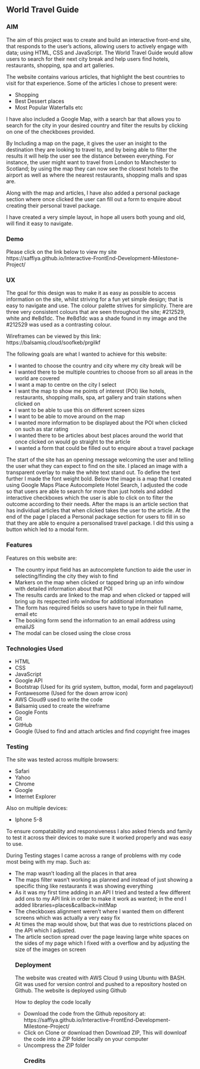 <h2>World Travel Guide</h2>
<h3>AIM</h3>
<p>The aim of this project was to create and build an interactive front-end site, that responds to the user’s actions, allowing users to actively engage with data; using HTML, CSS and JavaScript. The World Travel Guide would allow users to search for their next city break and help users find hotels, restaurants, shopping, spa and art galleries.</p>

<p>The website contains various articles, that highlight the best countries to visit for that experience.
 Some of the articles I chose to present were:</p>
<ul>
<li>Shopping</li>
<li> Best Dessert places</li>
<li> Most Popular Waterfalls etc</li>
</ul>
<p>I have also included a Google Map, with a search bar that allows you to search for the city in your desired country and filter the results by clicking on one of the checkboxes provided.</p>

<p>By Including a map on the page, it gives the user an insight to the destination they are looking to travel to, and by being able to filter the results it will help the user see the distance between everything.
For instance, the user might want to travel from London to Manchester to Scotland; by using the map they can now see the closest hotels to the airport as well as where the nearest restaurants, shopping malls and spas are.</p>

<p>Along with the map and articles, I have also added a personal package section where once clicked the user can fill out a form to enquire about creating their personal travel package.</p>

<p>I have created a very simple layout, in hope all users both young and old, will find it easy to navigate.</p>

<h3>Demo</h3>
<p>Please click on the link below to view my site 
https://saffiya.github.io/Interactive-FrontEnd-Development-Milestone-Project/</p>
<h3>UX</h3>
<p>The goal for this design was to make it as easy as possible to access information on the site, whilst striving for a fun yet simple design; that is easy to navigate and use. The colour palette strives for simplicity. There are three very consistent colours that are seen throughout the site; #212529, white and #e8d1dc. The #e8d1dc was a shade found in my image and the #212529 was used as a contrasting colour.</p> 

<p>Wireframes can be viewed by this link: https://balsamiq.cloud/soofkeb/prgilkf</p>

<p>The following goals are what I wanted to achieve for this website:</p>
<ul>
<li>I wanted to choose the country and city where my city break will be</li>
<li>I wanted there to be multiple countries to choose from so all areas in the world are covered</li>
<li>I want a map to centre on the city I select</li>
<li>I want the map to show me points of interest (POI) like hotels, restaurants, shopping malls, spa, art gallery and train stations when clicked on</li>
<li>I want to be able to use this on different screen sizes</li>
<li>I want to be able to move around on the map</li>
<li>I wanted more information to be displayed about the POI when clicked on such as star rating</li>
<li>I wanted there to be articles about best places around the world that once clicked on would go straight to the article</li>
<li>I wanted a form that could be filled out to enquire about a travel package </li>
</ul>
<p>The start of the site has an opening message welcoming the user and telling the user what they can expect to find on the site. I placed an image with a transparent overlay to make the white text stand out. To define the text further I made the font weight bold.
Below the image is a map that I created using Google Maps Place Autocomplete Hotel Search, I adjusted the code so that users are able to search for more than just hotels and added interactive checkboxes which the user is able to click on to filter the outcome according to their needs.
After the maps is an article section that has individual articles that when clicked takes the user to the article. 
At the end of the page I placed a Personal package section for users to fill in so that they are able to enquire a personalised travel package. I did this using a button which led to a modal form.</p>

<h3>Features</h3>

<p>Features on this website are:</p>
<ul>
<li>The country input field has an autocomplete function to aide the user in selecting/finding the city they wish to find</li>
<li>Markers on the map when clicked or tapped bring up an info window with detailed information about that POI</li>
<li>The results cards are linked to the map and when clicked or tapped will bring up its respected info window for additional information</li>
<li>The form has required fields so users have to type in their full name, email etc</li>
<li>The booking form send the information to an email address using emailJS</li>
<li>The modal can be closed using the close cross</li>
</ul>
<h3>Technologies Used</h3>
<ul>
<li>HTML</li>
<li>CSS</li>
<li>JavaScript</li>
<li>Google API</li>
<li>Bootstrap (Used for its grid system, button, modal, form and pagelayout)</li>
<li>Fontawesome (Used for the down arrow icon)</li>
<li>AWS Cloud9 used to write the code </li>
<li>Balsamiq used to create the wireframe</li>
<li>Google Fonts</li>
<li>Git</li>
<li>GitHub</li>
<li>Google (Used to find and attach articles and find copyright free images</li>
</ul>
<h3>Testing</h3>
<p>The site was tested across multiple browsers:</p>
<ul>
<li>Safari</li>
<li>Yahoo</li>
<li>Chrome</li>
<li>Google</li>
<li>Internet Explorer</li>
</ul>
<p>Also on multiple devices:</p>
<ul>
<li>Iphone 5-8</li>
</ul>
<p>To ensure compatability and responsiveness I also asked friends and family to test it across their devices to make sure it worked properly and was easy to use.</p>

<p>During Testing stages I came across a range of problems with my code most being with my map. 
Such as:</p>
<ul>
<li>The map wasn’t loading all the places in that area</li>
<li>The maps filter wasn’t working as planned and instead of just showing a specific thing like restaurants it was showing everything</li>
<li>As it was my first time adding in an API I tried and tested a few different add ons to my API link in order to make it work as wanted; in the end I added libraries=places&callback=initMap</li>
<li>The checkboxes alignment weren’t where I wanted them on different screens which was actually a very easy fix</li>
<li>At times the map would show, but that was due to restrictions placed on the API which I adjusted.</li>
<li>The article section spread over the page leaving large white spaces on the sides of my page which I fixed with a overflow and by adjusting the size of the images on screen </li>

<h3>Deployment</h3>
<p>The website was created with AWS Cloud 9 using Ubuntu with BASH. Git was used for version control and pushed to a repository hosted on Github.
The website is deployed using Github</p>

<p>How to deploy the code locally</p>
<ul>
<li>Download the code from the Github repository at:  https://saffiya.github.io/Interactive-FrontEnd-Development-Milestone-Project/</li>
<li>Click on Clone or download then Download ZIP, This will downloaf the code into a ZIP folder locally on your computer</li>
<li>Uncompress the ZIP folder</li>

<h3>Credits</h3>



